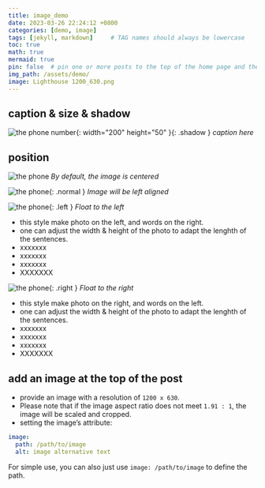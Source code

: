 ```yaml
---
title: image_demo
date: 2023-03-26 22:24:12 +0800
categories: [demo, image]
tags: [jekyll, markdown]     # TAG names should always be lowercase
toc: true
math: true
mermaid: true
pin: false  # pin one or more posts to the top of the home page and the fixed posts are sorted in reverse order according to their release date
img_path: /assets/demo/
image: Lighthouse 1200_630.png
---
```


## caption & size & shadow
  
![the phone number](windows.png){: width="200" height="50" }{: .shadow }
_caption here_  

## position

![the phone](windows.png)
_By default, the image is centered_  
  
![the phone](windows.png){: .normal }
_Image will be left aligned_  
  
![the phone](windows.png){: .left }
_Float to the left_  
- this style make photo on the left, and words on the right.  
- one can adjust the width & height of the photo to adapt the lenghth of the sentences.  
- xxxxxxx
- xxxxxxx
- xxxxxxx
- XXXXXXX

![the phone](windows.png){: .right }
_Float to the right_  
- this style make photo on the right, and words on the left.  
- one can adjust the width & height of the photo to adapt the lenghth of the sentences.  
- xxxxxxx
- xxxxxxx
- xxxxxxx
- XXXXXXX 
  
## add an image at the top of the post

- provide an image with a resolution of `1200 x 630`.   
- Please note that if the image aspect ratio does not meet `1.91 : 1`, the image will be scaled and cropped.  
- setting the image’s attribute:
```yaml
image:
  path: /path/to/image
  alt: image alternative text
```
For simple use, you can also just use `image: /path/to/image` to define the path.

